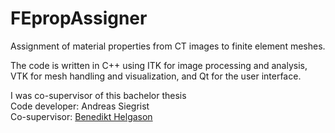 # FEpropAssigner

Assignment of material properties from CT images to finite element meshes.

The code is written in C++ using ITK for image processing and analysis, VTK for mesh handling and visualization, and Qt for the user interface.

I was co-supervisor of this bachelor thesis  
Code developer: Andreas Siegrist   
Co-supervisor: [Benedikt Helgason](http://www.biomech.ethz.ch/the-institute/people/person-detail.MTgyMTAx.TGlzdC8yMzMsLTIwMjg3MDE2MzE=.html) 
